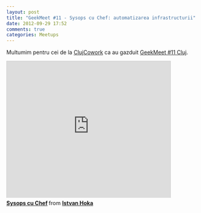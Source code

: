 ```yaml
---
layout: post
title: "GeekMeet #11 - Sysops cu Chef: automatizarea infrastructurii"
date: 2012-09-29 17:52
comments: true
categories: Meetups
---
```


Multumim pentru cei de la [ClujCowork](http://clujcowork.ro/) ca au gazduit [GeekMeet #11 Cluj](https://plus.google.com/events/c9cdj4oabkquv8tlrno7dduskc0).

<iframe src="http://www.slideshare.net/slideshow/embed_code/14515980" width="427" height="356" frameborder="0" marginwidth="0" marginheight="0" scrolling="no" style="border:1px solid #CCC;border-width:1px 1px 0;margin-bottom:5px" allowfullscreen> </iframe> <div style="margin-bottom:5px"> <strong> <a href="http://www.slideshare.net/ihoka/sysops-cu-chef" title="Sysops cu Chef" target="_blank">Sysops cu Chef</a> </strong> from <strong><a href="http://www.slideshare.net/ihoka" target="_blank">Istvan Hoka</a></strong> </div>
